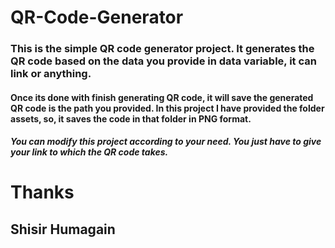 # QR-Code-Generator

  ### This is the simple QR code generator project. It generates the QR code based on the data you provide in data variable, it can link or anything. 

#### Once its done with finish generating QR code, it will save the generated QR code is the path you provided. In this project I have provided the folder assets, so, it saves the code in that folder in PNG format.

##### You can modify this project according to your need. You just have to give your link to which the QR code takes.

# Thanks
## Shisir Humagain